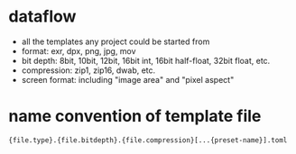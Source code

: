 # dataflow
- all the templates any project could be started from
- format: exr, dpx, png, jpg, mov
- bit depth: 8bit, 10bit, 12bit, 16bit int, 16bit half-float, 32bit float, etc.
- compression: zip1, zip16, dwab, etc.
- screen format: including "image area" and "pixel aspect"

# name convention of template file
`{file.type}.{file.bitdepth}.{file.compression}[...{preset-name}].toml`
